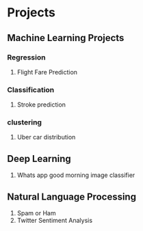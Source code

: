 # Projects

## Machine Learning Projects
### Regression
1. Flight Fare Prediction
### Classification 
1. Stroke prediction

### clustering 
1. Uber  car distribution



## Deep Learning
1. Whats app good morning image classifier
## Natural Language Processing
1. Spam or Ham
2. Twitter Sentiment Analysis
